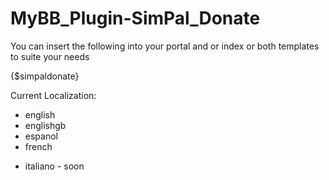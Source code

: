 # MyBB_Plugin-SimPal_Donate

You can insert the following into your portal and or index or both templates to suite your needs

{$simpaldonate}

Current Localization:

- english
- englishgb
- espanol
- french
* italiano - soon
